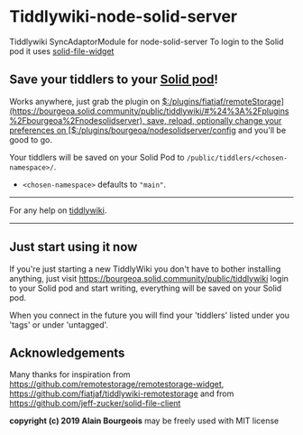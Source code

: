 # Tiddlywiki-node-solid-server

Tiddlywiki SyncAdaptorModule for node-solid-server
To login to the Solid pod it uses [solid-file-widget](https://github.com/bourgeoa/solid-file-widget)

## Save your tiddlers to your [Solid pod](https://github.com/solid/node-solid-server)!

Works anywhere, just grab the plugin on [$:/plugins/fiatjaf/remoteStorage](https://bourgeoa.solid.community/public/tiddlywiki/#%24%3A%2Fplugins%2Fbourgeoa%2Fnodesolidserver), save, reload, optionally change your preferences on [$:/plugins/bourgeoa/nodesolidserver/config](https://bourgeoa.solid.community/public/tiddlywiki/#%24%3A%2Fplugins%2Fbourgeoa%2Fnodesolidserver) and you'll be good to go.

Your tiddlers will be saved on your Solid Pod to `/public/tiddlers/<chosen-namespace>/`.

  * `<chosen-namespace>` defaults to `"main"`.

---
For any help on [tiddlywiki](https://tiddlywiki.com/).

---

## Just start using it now

If you're just starting a new TiddlyWiki you don't have to bother installing anything, just visit https://bourgeoa.solid.community/public/tiddlywiki
login to your Solid pod and start writing, everything will be saved on your Solid pod.

When you connect in the future you will find your 'tiddlers' listed under you 'tags' or under 'untagged'.

## Acknowledgements

Many thanks for inspiration from https://github.com/remotestorage/remotestorage-widget, https://github.com/fiatjaf/tiddlywiki-remotestorage
and from https://github.com/jeff-zucker/solid-file-client
 

**copyright (c) 2019 Alain Bourgeois** may be freely used with MIT license